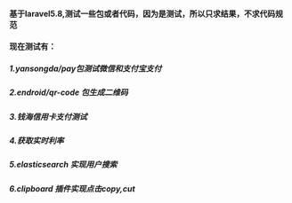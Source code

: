#### 基于laravel5.8,测试一些包或者代码，因为是测试，所以只求结果，不求代码规范

#### 现在测试有：

##### 1.yansongda/pay包测试微信和支付宝支付
##### 2.endroid/qr-code 包生成二维码
##### 3.钱海信用卡支付测试
##### 4.获取实时利率
##### 5.elasticsearch 实现用户搜索
##### 6.clipboard 插件实现点击copy,cut